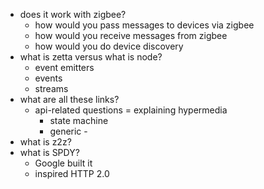 * does it work with zigbee?
  * how would you pass messages to devices via zigbee
  * how would you receive messages from zigbee
  * how would you do device discovery
* what is zetta versus what is node?
  * event emitters
  * events
  * streams
* what are all these links?
  * api-related questions = explaining hypermedia
    * state machine
    * generic - 
* what is z2z?
* what is SPDY?
  * Google built it
  * inspired HTTP 2.0


